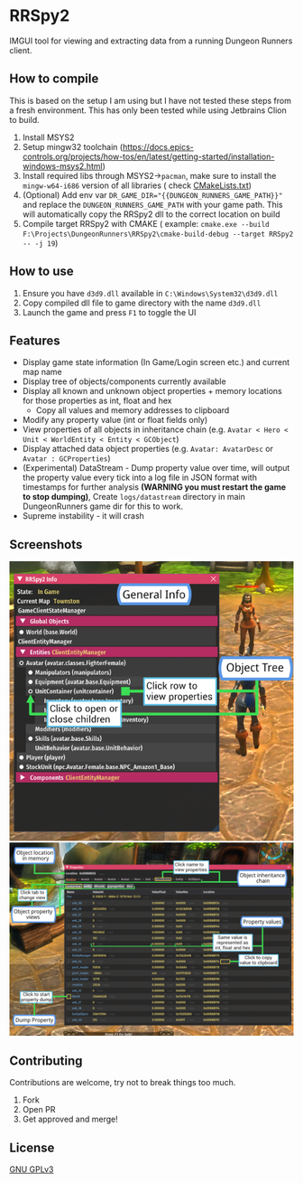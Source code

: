 # RRSpy2

IMGUI tool for viewing and extracting data from a running Dungeon Runners client.

## How to compile

This is based on the setup I am using but I have not tested these steps from a fresh environment.
This has only been tested while using Jetbrains Clion to build.

1. Install MSYS2
2. Setup mingw32
   toolchain (https://docs.epics-controls.org/projects/how-tos/en/latest/getting-started/installation-windows-msys2.html)
3. Install required libs through MSYS2->`pacman`, make sure to install the `mingw-w64-i686` version of all libraries (
   check [CMakeLists.txt](CMakeLists.txt))
4. (Optional) Add env var `DR_GAME_DIR="{{DUNGEON_RUNNERS_GAME_PATH}}"` and replace the `DUNGEON_RUNNERS_GAME_PATH` with
   your game path. This will automatically copy the RRSpy2 dll to the correct location on build
5. Compile target RRSpy2 with CMAKE (
   example: `cmake.exe --build F:\Projects\DungeonRunners\RRSpy2\cmake-build-debug --target RRSpy2 -- -j 19`)

## How to use

1. Ensure you have `d3d9.dll` available in `C:\Windows\System32\d3d9.dll`
2. Copy compiled dll file to game directory with the name `d3d9.dll`
3. Launch the game and press `F1` to toggle the UI

## Features

* Display game state information (In Game/Login screen etc.) and current map name
* Display tree of objects/components currently available
* Display all known and unknown object properties + memory locations for those properties as int, float and hex
    * Copy all values and memory addresses to clipboard
* Modify any property value (int or float fields only)
* View properties of all objects in inheritance chain (e.g. `Avatar < Hero < Unit < WorldEntity < Entity < GCObject`)
* Display attached data object properties (e.g. `Avatar: AvatarDesc` or `Avatar : GCProperties`)
* (Experimental) DataStream - Dump property value over time, will output the property value every tick into a log file
  in JSON
  format with timestamps for further analysis **(WARNING you must restart the game to stop dumping)**,
  Create `logs/datastream` directory in main DungeonRunners game dir for this to work.
* Supreme instability - it will crash

## Screenshots

![](images/infolist_overview_01.png)
![](images/properties_overview_01.png)

## Contributing

Contributions are welcome, try not to break things too much.

1. Fork
2. Open PR
3. Get approved and merge!

## License

[GNU GPLv3](https://choosealicense.com/licenses/gpl-3.0/)
